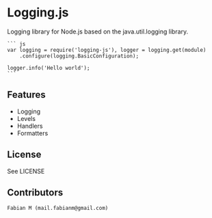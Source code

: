 # Logging.js

   Logging library for Node.js based on the java.util.logging library.

	``` js
	var logging = require('logging-js'), logger = logging.get(module)
		.configure(logging.BasicConfiguration);

	logger.info('Hello world');
	```  
		  
   

## Features
   * Logging
   * Levels
   * Handlers
   * Formatters
   
## License
See LICENSE

## Contributors
	
	Fabian M (mail.fabianm@gmail.com)
